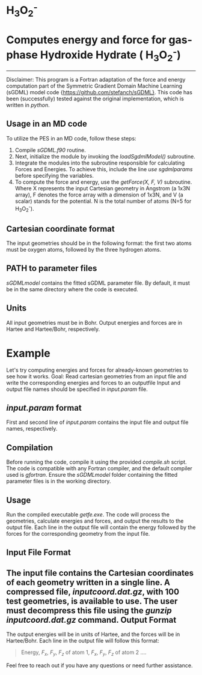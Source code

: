 # H<sub>3</sub>O<sub>2</sub><sup>-</sup>
Computes energy and force for gas-phase Hydroxide Hydrate ( H<sub>3</sub>O<sub>2</sub><sup>-</sup>)
==========================================================================
--------------------
Disclaimer: This program is a Fortran adaptation of the force and energy computation part of the 
Symmetric Gradient Domain Machine Learning (sGDML) model code {https://github.com/stefanch/sGDML}. 
This code has been (successfully) tested against the original implementation, which is written in *python*. 

Usage in an MD code
-------------------
To utilize the PES in an MD code, follow these steps:
  1. Compile *sGDML.f90* routine.
  2.  Next, initialize the module by invoking the *loadSgdmlModel()* subroutine.
  3. Integrate the modules into the subroutine responsible for calculating Forces and Energies. To achieve this, include the line *use sgdmlparams* before specifying the variables.
  4. To compute the force and energy, use the *getForce(X, F, V)* subroutine. Where X represents the input Cartesian geometry in Angstrom (a 1x3N array), F denotes the force array with a dimension of 1x3N, and V (a scalar) stands for the potential. N is the total number of atoms (N=5 for  H<sub>3</sub>O<sub>2</sub><sup>-</sup>).

Cartesian coordinate format
---------------------------
The input geometries should be in the following format: the first two atoms must be oxygen atoms, followed by the three hydrogen atoms. 

PATH to parameter files
-----------------------
*sGDMLmodel* contains the fitted sGDML parameter file. By default, it must be in the same directory where the 
code is executed. 

Units
-----
All input geometries must be in Bohr. Output energies and forces are in Hartee and Hartee/Bohr, respectively.

Example
=======
Let's try computing energies and forces for already-known geometries to see how it works.
Goal: Read cartesian geometries from an input file and write the corresponding energies and forces to an outputfile 
Input and output file names should be specified in *input.param* file. 

*input.param* format
--------------------
First and second line of *input.param* contains the input file and output file names, respectively.

Compilation
-----------
Before running the code, compile it using the provided *compile.sh* script. The code is compatible with any Fortran compiler, and the default compiler used is *gfortran*. Ensure the *sGDMLmodel* folder containing the fitted parameter files is in the working directory.

Usage
-----
Run the compiled executable *getfe.exe*. The code will process the geometries, calculate energies and forces, and output the results to the output file. Each line in the output file will contain the energy followed by the forces for the corresponding geometry from the input file.

Input File Format
-----------------
The input file contains the Cartesian coordinates of each geometry written in a single line. 
A compressed file, *inputcoord.dat.gz*, with 100 test geometries, is available to use. The user 
must decompress this file using the *gunzip inputcoord.dat.gz* command. 
Output Format
-------------
The output energies will be in units of Hartee, and the forces will be in Hartee/Bohr. Each line in the output file will follow this format:
> Energy, $F_x$, $F_y$, $F_z$ of atom 1, $F_x$, $F_y$, $F_z$ of atom 2 ....

Feel free to reach out if you have any questions or need further assistance.
